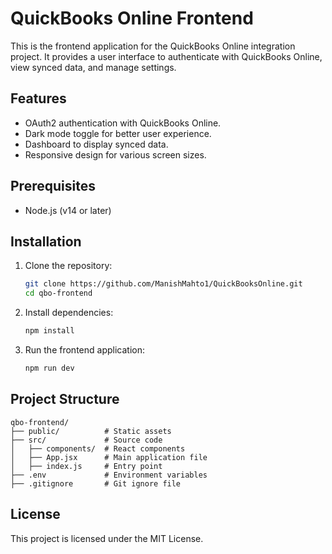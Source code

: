# QuickBooks Online Frontend

This is the frontend application for the QuickBooks Online integration project. It provides a user interface to authenticate with QuickBooks Online, view synced data, and manage settings.

## Features

- OAuth2 authentication with QuickBooks Online.
- Dark mode toggle for better user experience.
- Dashboard to display synced data.
- Responsive design for various screen sizes.

## Prerequisites

- Node.js (v14 or later)

## Installation

1. Clone the repository:
   ```bash
   git clone https://github.com/ManishMahto1/QuickBooksOnline.git
   cd qbo-frontend
   ```

2. Install dependencies:
   ```bash
   npm install
   ```

4. Run the frontend application:
   ```bash
   npm run dev
   ```

## Project Structure

```
qbo-frontend/
├── public/          # Static assets
├── src/             # Source code
│   ├── components/  # React components
│   ├── App.jsx      # Main application file
│   ├── index.js     # Entry point
├── .env             # Environment variables
├── .gitignore       # Git ignore file
```

## License

This project is licensed under the MIT License.